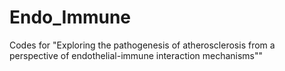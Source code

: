 # Endo_Immune
Codes for "Exploring the pathogenesis of atherosclerosis from a perspective of endothelial-immune interaction mechanisms""
